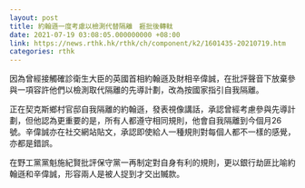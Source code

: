 ```yaml
---
layout: post
title: 約翰遜一度考慮以檢測代替隔離　捱批後轉軚
date: 2021-07-19 03:08:05.000000000 +08:00
link: https://news.rthk.hk/rthk/ch/component/k2/1601435-20210719.htm
categories: rthk
---
```


因為曾經接觸確診衛生大臣的英國首相約翰遜及財相辛偉誠，在批評聲音下放棄參與一項容許他們以檢測取代隔離的先導計劃，改為按國家指引自我隔離。

正在契克斯鄉村官邸自我隔離的約翰遜，發表視像講話，承認曾經考慮參與先導計劃，但他認為更重要的是，所有人都遵守相同規則，他會自我隔離到今個月26號。辛偉誠亦在社交網站貼文，承認即使給人一種規則對每個人都不一樣的感覺，亦都是錯誤。

在野工黨黨魁施紀賢批評保守黨一再制定對自身有利的規則，更以銀行劫匪比喻約翰遜和辛偉誠，形容兩人是被人捉到才交出贓款。
